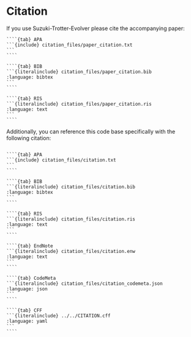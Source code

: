 # Citation

If you use Suzuki-Trotter-Evolver please cite the accompanying paper:

`````{tabs}
````{tab} APA
```{include} citation_files/paper_citation.txt
```
````

````{tab} BIB
```{literalinclude} citation_files/paper_citation.bib
:language: bibtex
```
````

````{tab} RIS
```{literalinclude} citation_files/paper_citation.ris
:language: text
```
````
`````

Additionally, you can reference this code base specifically with the following citation:

`````{tabs}

````{tab} APA
```{include} citation_files/citation.txt
```
````

````{tab} BIB
```{literalinclude} citation_files/citation.bib
:language: bibtex
```
````

````{tab} RIS
```{literalinclude} citation_files/citation.ris
:language: text
```
````

````{tab} EndNote
```{literalinclude} citation_files/citation.enw
:language: text
```
````

````{tab} CodeMeta
```{literalinclude} citation_files/citation_codemeta.json
:language: json
```
````

````{tab} CFF
```{literalinclude} ../../CITATION.cff
:language: yaml
```
````
`````